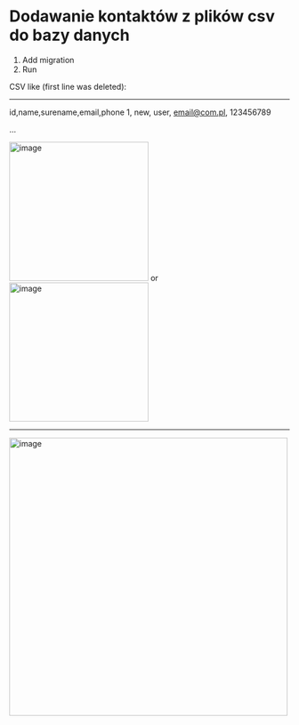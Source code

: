 # Dodawanie kontaktów z plików csv do bazy danych 

1. Add migration
2. Run

CSV like (first line was deleted):
_________________________________________
id,name,surename,email,phone
1, new, user, email@com.pl, 123456789

...

<img width="250" alt="image" src="https://user-images.githubusercontent.com/47826375/145503949-9ffc7de8-1a65-4a65-a164-b8b87e16db56.png">
or
<img width="250" alt="image" src="https://user-images.githubusercontent.com/47826375/145503987-e24b1a22-8e23-4b1d-aeb9-87e7d51e8aef.png">

_________________________________________

<img width="500" alt="image" src="https://user-images.githubusercontent.com/47826375/145501706-61fef5d8-8565-455b-bf4d-becbf0f5407e.png">

